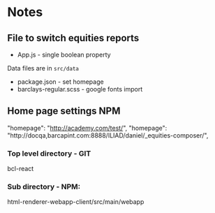 # Notes

## File to switch equities reports
* App.js - single boolean property

Data files are in `src/data`

* package.json - set homepage
* barclays-regular.scss - google fonts import

## Home page settings NPM
"homepage": "http://academy.com/test/",
"homepage": "http://docqa,barcapint.com:8888/ILIAD/daniel/_equities-composer/<name of folder>",

### Top level directory - GIT
bcl-react

### Sub directory - NPM:
html-renderer-webapp-client/src/main/webapp